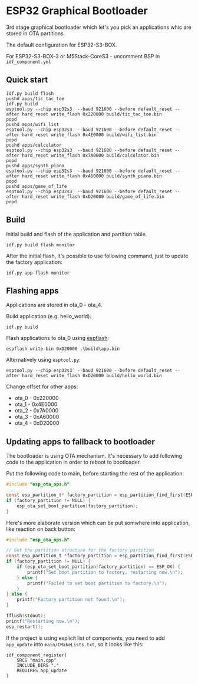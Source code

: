 # ESP32 Graphical Bootloader

3rd stage graphical bootloader which let's you pick an applications whic are stored in OTA partitions.

The default configuration for ESP32-S3-BOX.

For ESP32-S3-BOX-3 or M5Stack-CoreS3 - uncomment BSP in `idf_component.yml`


## Quick start

```shell
idf.py build flash
pushd apps/tic_tac_toe
idf.py build
esptool.py --chip esp32s3  --baud 921600 --before default_reset --after hard_reset write_flash 0x220000 build/tic_tac_toe.bin
popd
pushd apps/wifi_list
esptool.py --chip esp32s3  --baud 921600 --before default_reset --after hard_reset write_flash 0x4E0000 build/wifi_list.bin
popd
pushd apps/calculator
esptool.py --chip esp32s3  --baud 921600 --before default_reset --after hard_reset write_flash 0x7A0000 build/calculator.bin
popd
pushd apps/synth_piano
esptool.py --chip esp32s3  --baud 921600 --before default_reset --after hard_reset write_flash 0xA60000 build/synth_piano.bin
popd
pushd apps/game_of_life
esptool.py --chip esp32s3  --baud 921600 --before default_reset --after hard_reset write_flash 0xD20000 build/game_of_life.bin
popd
```

## Build

Initial build and flash of the application and partition table.

```shell
idf.py build flash monitor
```

After the initial flash, it's possible to use following command, just to update the factory application:

```shell
idf.py app-flash monitor
```

## Flashing apps

Applications are stored in ota_0 - ota_4.

Build application (e.g. hello_world):
```shell
idf.py build
```

Flash applications to ota_0 using [espflash](https://github.com/esp-rs/espflash/blob/main/espflash/README.md#installation):
```
espflash write-bin 0xD20000 .\build\app.bin
```

Alternatively using `esptool.py`:
```
esptool.py --chip esp32s3  --baud 921600 --before default_reset --after hard_reset write_flash 0xD20000 build/hello_world.bin
```

Change offset for other apps:
- ota_0 - 0x220000
- ota_1 - 0x4E0000
- ota_2 - 0x7A0000
- ota_3 - 0xA60000
- ota_4 - 0xD20000

## Updating apps to fallback to bootloader

The bootloader is using OTA mechanism. It's necessary to add following code to the application
in order to reboot to bootloader.

Put the following code to main, before starting the rest of the application:
```c
#include "esp_ota_ops.h"

const esp_partition_t* factory_partition = esp_partition_find_first(ESP_PARTITION_TYPE_APP, ESP_PARTITION_SUBTYPE_APP_FACTORY, NULL);
if (factory_partition != NULL) {
    esp_ota_set_boot_partition(factory_partition);
}
```

Here's more elaborate version which can be put somwhere into application, like reaction on back button:

```c
#include "esp_ota_ops.h"

// Get the partition structure for the factory partition
const esp_partition_t *factory_partition = esp_partition_find_first(ESP_PARTITION_TYPE_APP, ESP_PARTITION_SUBTYPE_APP_FACTORY, NULL);
if (factory_partition != NULL) {
    if (esp_ota_set_boot_partition(factory_partition) == ESP_OK) {
        printf("Set boot partition to factory, restarting now.\n");
    } else {
        printf("Failed to set boot partition to factory.\n");
    }
} else {
    printf("Factory partition not found.\n");
}

fflush(stdout);
printf("Restarting now.\n");
esp_restart();
```

If the project is using explicit list of components, you need to add `app_update` into `main/CMakeLists.txt`, so it looks like this:
```
idf_component_register(
    SRCS "main.cpp"
    INCLUDE_DIRS "."
    REQUIRES app_update
)
```
